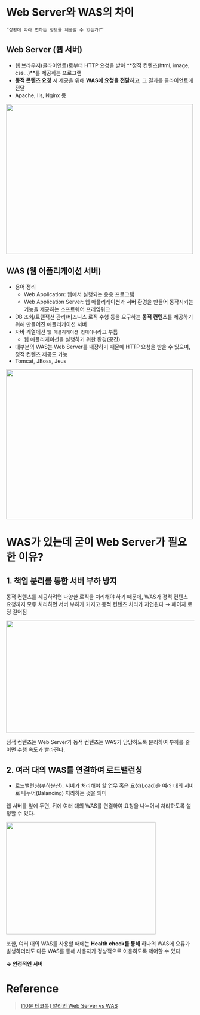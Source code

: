 # Web Server와 WAS의 차이

`“상황에 따라 변하는 정보를 제공할 수 있는가?”`

## Web Server (웹 서버)

- 웹 브라우저(클라이언트)로부터 HTTP 요청을 받아 **정적 컨텐츠(html, image, css…)**를 제공하는 프로그램
- **동적 콘텐츠 요청** 시 제공을 위해 **WAS에 요청을 전달**하고, 그 결과를 클라이언트에 전달
- Apache, IIs, Nginx 등

<img src="https://github.com/kkzoone/4Group-Study/assets/65496092/831b165b-40ab-4dd9-b5f7-4e8ded620113" width="500" height="400"/>

## WAS (웹 어플리케이션 서버)

- 용어 정리
    - Web Application: 웹에서 실행되는 응용 프로그램
    - Web Application Server: 웹 애플리케이션과 서버 환경을 만들어 동작시키는 기능을 제공하는 소프트웨어 프레임워크
- DB 조회/트랜잭션 관리/비즈니스 로직 수행 등을 요구하는 **동적 컨텐츠**를 제공하기 위해 만들어진 애플리케이션 서버
- 자바 계열에선 `웹 애플리케이션 컨테이너`라고 부름
    - 웹 애플리케이션을 실행하기 위한 환경(공간)
- 대부분의 WAS는 Web Server를 내장하기 때문에 HTTP 요청을 받을 수 있으며, 정적 컨텐츠 제공도 가능
- Tomcat, JBoss, Jeus

<img src="https://github.com/kkzoone/4Group-Study/assets/65496092/529e0dd9-64b0-40f6-817b-391206be28d5" width="500" height="400"/>

# WAS가 있는데 굳이 Web Server가 필요한 이유?

## 1. 책임 분리를 통한 서버 부하 방지

동적 컨텐츠를 제공하려면 다양한 로직을 처리해야 하기 때문에, WAS가 정적 컨텐츠 요청까지 모두 처리하면 서버 부하가 커지고 동적 컨텐츠 처리가 지연된다 → 페이지 로딩 길어짐

<img src="https://github.com/kkzoone/4Group-Study/assets/65496092/264fef13-7281-48a8-b5c2-aa72bad37f5c" width="800" height="300"/>


정적 컨텐츠는 Web Server가 동적 컨텐츠는 WAS가 담당하도록 분리하여 부하를 줄이면 수행 속도가 빨라진다.

## 2. 여러 대의 WAS를 연결하여 로드밸런싱

- 로드밸런싱(부하분산): 서버가 처리해야 할 업무 혹은 요청(Load)을 여러 대의 서버로 나누어(Balancing) 처리하는 것을 의미

웹 서버를 앞에 두면, 뒤에 여러 대의 WAS를 연결하여 요청을 나누어서 처리하도록 설정할 수 있다.

<img src="https://github.com/kkzoone/4Group-Study/assets/65496092/db3e9dbd-a202-4222-933d-a1e56b5d4e59" width="400" height="300"/>


또한, 여러 대의 WAS를 사용할 때에는 **Health check를 통해** 하나의 WAS에 오류가 발생하더라도 다른 WAS를 통해 사용자가 정상적으로 이용하도록 제어할 수 있다

**→ 안정적인 서버**


# Reference
> [[10분 테코톡] 알리의 Web Server vs WAS](https://youtu.be/mcnJcjbfjrs)
